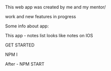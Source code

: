 This web app was created by me and my mentor/

work and new features in progress

Some info about app: 

This app - notes list looks like notes on IOS



GET STARTED

NPM I

After - NPM START
